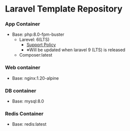 # Laravel Template Repository

### App Container
- Base: php:8.0-fpm-buster
  - Larevel: 6(LTS)
    - [Support Policy](https://laravel.com/docs/8.x/releases#:~:text=in%20the%20future.-,Support%20Policy,-For%20LTS%20releases)
    - ※Will be updated when laravel 9 (LTS) is released
  - Composer:latest
### Web container
- Base: nginx:1.20-alpine

### DB container
- Base: mysql:8.0

### Redis Container
- Base: redis:latest
